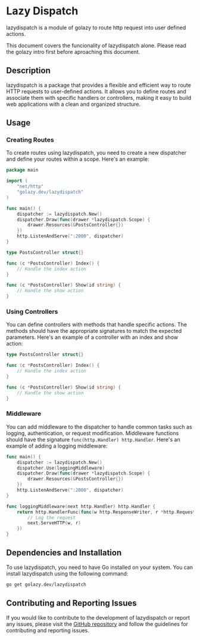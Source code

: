 # Lazy Dispatch

lazydispatch is a module of golazy to route http request into user defined actions.

This document covers the funcionality of lazydispatch alone. Please read the golazy intro first before aproaching this document.

## Description

lazydispatch is a package that provides a flexible and efficient way to route HTTP requests to user-defined actions. It allows you to define routes and associate them with specific handlers or controllers, making it easy to build web applications with a clean and organized structure.

## Usage

### Creating Routes

To create routes using lazydispatch, you need to create a new dispatcher and define your routes within a scope. Here's an example:

```go
package main

import (
	"net/http"
	"golazy.dev/lazydispatch"
)

func main() {
	dispatcher := lazydispatch.New()
	dispatcher.Draw(func(drawer *lazydispatch.Scope) {
		drawer.Resources(&PostsController{})
	})
	http.ListenAndServe(":2000", dispatcher)
}

type PostsController struct{}

func (c *PostsController) Index() {
	// Handle the index action
}

func (c *PostsController) Show(id string) {
	// Handle the show action
}
```

### Using Controllers

You can define controllers with methods that handle specific actions. The methods should have the appropriate signatures to match the expected parameters. Here's an example of a controller with an index and show action:

```go
type PostsController struct{}

func (c *PostsController) Index() {
	// Handle the index action
}

func (c *PostsController) Show(id string) {
	// Handle the show action
}
```

### Middleware

You can add middleware to the dispatcher to handle common tasks such as logging, authentication, or request modification. Middleware functions should have the signature `func(http.Handler) http.Handler`. Here's an example of adding a logging middleware:

```go
func main() {
	dispatcher := lazydispatch.New()
	dispatcher.Use(loggingMiddleware)
	dispatcher.Draw(func(drawer *lazydispatch.Scope) {
		drawer.Resources(&PostsController{})
	})
	http.ListenAndServe(":2000", dispatcher)
}

func loggingMiddleware(next http.Handler) http.Handler {
	return http.HandlerFunc(func(w http.ResponseWriter, r *http.Request) {
		// Log the request
		next.ServeHTTP(w, r)
	})
}
```

## Dependencies and Installation

To use lazydispatch, you need to have Go installed on your system. You can install lazydispatch using the following command:

```sh
go get golazy.dev/lazydispatch
```

## Contributing and Reporting Issues

If you would like to contribute to the development of lazydispatch or report any issues, please visit the [GitHub repository](https://github.com/golazy/golazy) and follow the guidelines for contributing and reporting issues.


